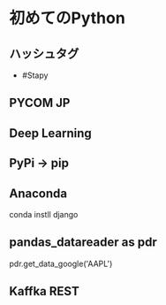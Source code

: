 # 初めてのPython

## ハッシュタグ
  * #Stapy

## PYCOM JP

## Deep Learning

## PyPi → pip

## Anaconda
  conda instll django

## pandas_datareader as pdr
  pdr.get_data_google('AAPL')

## Kaffka REST
